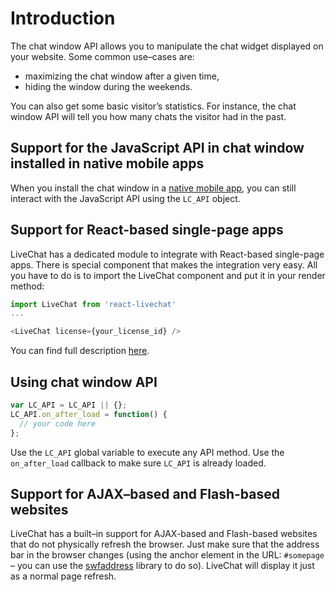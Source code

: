# Introduction

The chat window API allows you to manipulate the chat widget displayed on your website. Some common use–cases are:

* maximizing the chat window after a given time,
* hiding the window during the weekends.

You can also get some basic visitor’s statistics. For instance, the chat window API will tell you how many chats the visitor had in the past.

## Support for the JavaScript API in chat window installed in native mobile apps

When you install the chat window in a [native mobile app](https://docs.livechatinc.com/#mobile-widgets), you can still interact with the JavaScript API using the `LC_API` object.

## Support for React-based single-page apps

LiveChat has a dedicated module to integrate with React-based single-page apps.
There is special component that makes the integration very easy.
All you have to do is to import the LiveChat component and put it in your render method:

```javascript
import LiveChat from 'react-livechat'
...

<LiveChat license={your_license_id} />
```

You can find full description [here](https://github.com/livechat/react-livechat).

## Using chat window API

```js
var LC_API = LC_API || {};
LC_API.on_after_load = function() {
  // your code here
};
```

Use the `LC_API` global variable to execute any API method. Use the `on_after_load` callback to make sure `LC_API` is already loaded.

## Support for AJAX–based and Flash-based websites

LiveChat has a built–in support for AJAX-based and Flash-based websites that do not physically refresh the browser. Just make sure that the address bar in the browser changes (using the anchor element in the URL: `#somepage` – you can use the [swfaddress](http://www.asual.com/swfaddress/) library to do so). LiveChat will display it just as a normal page refresh.
